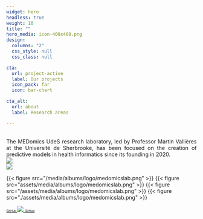 ```yaml
---
widget: hero
headless: true
weight: 10
title: ""
hero_media: icon-400x400.png
design:
  columns: "2"
  css_style: null
  css_class: null

cta:
  url: project-active
  label: Our projects
  icon_pack: far
  icon: bar-chart

cta_alt:
  url: about
  label: Research areas

---
```

<br>
<div style="text-align: justify;">
The MEDomics UdeS research laboratory, led by Professor Martin Vallières at the Université de Sherbrooke, has been 
focused on the creation of predictive models in health informatics since its founding in 2020.
</div>
<script src="https://kit.fontawesome.com/d1c402c681.js" crossorigin="anonymous"></script>

  <div class="image">
    <img src="/media/albums/general-images/medomicslab.png">
  </div>

  <div class="image">
    <img src="/media/albums/2022-08-05-mini-putt/mini-putt-7.png">
  </div>

  {{< figure src="/media/albums/logo/medomicslab.png" >}}
  {{< figure src="assets/media/albums/logo/medomicslab.png" >}}
  {{< figure src="/assets/media/albums/logo/medomicslab.png" >}}
  {{< figure src="./assets/media/albums/logo/medomicslab.png" >}}
  
<div style="text-align: left; white-space: nowrap;">
  <a class="fa-brands fa-square-github fa-2x" href="https://github.com/MEDomics-UdeS" target="_blank" rel="noopener noreferrer">
    <small><small><small> GitHub </small></small></small> 
  </a>
  <a class="medomicslab" href="https://github.com/MEDomics-UdeS" target="_blank" rel="noopener noreferrer">
    <img src="../medomicslab.png">
    <small><small><small> GitHub </small></small></small>
  </a>
  
</div>
<br>
